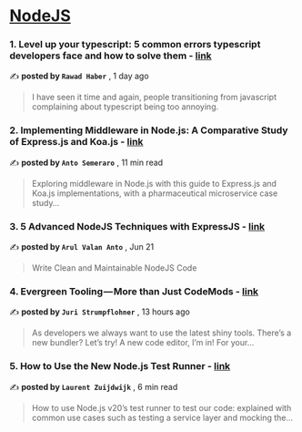 
<h1><a href=https://medium.com/tag/nodejs/recommended target="_blank" rel="noopener noreferrer">NodeJS</a></h1>
<h3>1. Level up your typescript: 5 common errors typescript developers face and how to solve them - <a href=https://medium.com/@rawadhaber?source=tag_recommended_feed---------0-84----------nodejs----------6ea47dc5_dae7_48d1_b23e_100ffba35dea------- target="_blank" rel="noopener noreferrer">link</a></h3>

✍️ **posted by `Rawad Haber`** <date> , 1 day ago</date>

<blockquote>I have seen it time and again, people transitioning from javascript complaining about typescript being too annoying.</blockquote>

<h3>2. Implementing Middleware in Node.js: A Comparative Study of Express.js and Koa.js - <a href=https://medium.com/@antonellosemeraro?source=tag_recommended_feed---------1-107----------nodejs----------6ea47dc5_dae7_48d1_b23e_100ffba35dea------- target="_blank" rel="noopener noreferrer">link</a></h3>

✍️ **posted by `Anto Semeraro`** <date> , 11 min read</date>

<blockquote>Exploring middleware in Node.js with this guide to Express.js and Koa.js implementations, with a pharmaceutical microservice case study…</blockquote>

<h3>3. 5 Advanced NodeJS Techniques with ExpressJS - <a href=https://medium.com/@arulvalananto?source=tag_recommended_feed---------2-85----------nodejs----------6ea47dc5_dae7_48d1_b23e_100ffba35dea------- target="_blank" rel="noopener noreferrer">link</a></h3>

✍️ **posted by `Arul Valan Anto`** <date> , Jun 21</date>

<blockquote>Write Clean and Maintainable NodeJS Code</blockquote>

<h3>4. Evergreen Tooling — More than Just CodeMods - <a href=https://medium.com/@juristr?source=tag_recommended_feed---------3-84----------nodejs----------6ea47dc5_dae7_48d1_b23e_100ffba35dea------- target="_blank" rel="noopener noreferrer">link</a></h3>

✍️ **posted by `Juri Strumpflohner`** <date> , 13 hours ago</date>

<blockquote>As developers we always want to use the latest shiny tools. There’s a new bundler? Let’s try! A new code editor, I’m in! For your…</blockquote>

<h3>5. How to Use the New Node.js Test Runner - <a href=https://medium.com/@laurent.zuijdwijk?source=tag_recommended_feed---------4-107----------nodejs----------6ea47dc5_dae7_48d1_b23e_100ffba35dea------- target="_blank" rel="noopener noreferrer">link</a></h3>

✍️ **posted by `Laurent Zuijdwijk`** <date> , 6 min read</date>

<blockquote>How to use Node.js v20’s test runner to test our code: explained with common use cases such as testing a service layer and mocking the…</blockquote>


